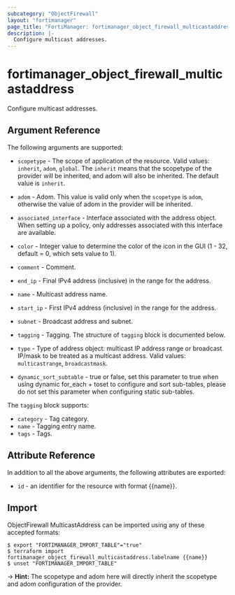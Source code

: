 ```yaml
---
subcategory: "ObjectFirewall"
layout: "fortimanager"
page_title: "FortiManager: fortimanager_object_firewall_multicastaddress"
description: |-
  Configure multicast addresses.
---
```


# fortimanager_object_firewall_multicastaddress
Configure multicast addresses.

## Argument Reference


The following arguments are supported:

* `scopetype` - The scope of application of the resource. Valid values: `inherit`, `adom`, `global`. The `inherit` means that the scopetype of the provider will be inherited, and adom will also be inherited. The default value is `inherit`.
* `adom` - Adom. This value is valid only when the `scopetype` is `adom`, otherwise the value of adom in the provider will be inherited.

* `associated_interface` - Interface associated with the address object. When setting up a policy, only addresses associated with this interface are available.
* `color` - Integer value to determine the color of the icon in the GUI (1 - 32, default = 0, which sets value to 1).
* `comment` - Comment.
* `end_ip` - Final IPv4 address (inclusive) in the range for the address.
* `name` - Multicast address name.
* `start_ip` - First IPv4 address (inclusive) in the range for the address.
* `subnet` - Broadcast address and subnet.
* `tagging` - Tagging. The structure of `tagging` block is documented below.
* `type` - Type of address object: multicast IP address range or broadcast IP/mask to be treated as a multicast address. Valid values: `multicastrange`, `broadcastmask`.

* `dynamic_sort_subtable` - true or false, set this parameter to true when using dynamic for_each + toset to configure and sort sub-tables, please do not set this parameter when configuring static sub-tables.

The `tagging` block supports:

* `category` - Tag category.
* `name` - Tagging entry name.
* `tags` - Tags.


## Attribute Reference

In addition to all the above arguments, the following attributes are exported:
* `id` - an identifier for the resource with format {{name}}.

## Import

ObjectFirewall MulticastAddress can be imported using any of these accepted formats:
```
$ export "FORTIMANAGER_IMPORT_TABLE"="true"
$ terraform import fortimanager_object_firewall_multicastaddress.labelname {{name}}
$ unset "FORTIMANAGER_IMPORT_TABLE"
```
-> **Hint:** The scopetype and adom here will directly inherit the scopetype and adom configuration of the provider.
